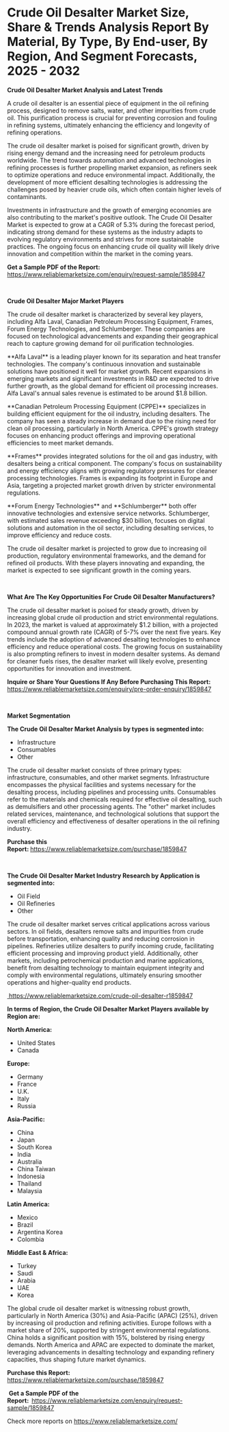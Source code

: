 <p><h1>Crude Oil Desalter Market Size, Share & Trends Analysis Report By Material, By Type, By End-user, By Region, And Segment Forecasts, 2025 - 2032</h1></p><p><strong>Crude Oil Desalter Market Analysis and Latest Trends</strong></p>
<p><p>A crude oil desalter is an essential piece of equipment in the oil refining process, designed to remove salts, water, and other impurities from crude oil. This purification process is crucial for preventing corrosion and fouling in refining systems, ultimately enhancing the efficiency and longevity of refining operations. </p><p>The crude oil desalter market is poised for significant growth, driven by rising energy demand and the increasing need for petroleum products worldwide. The trend towards automation and advanced technologies in refining processes is further propelling market expansion, as refiners seek to optimize operations and reduce environmental impact. Additionally, the development of more efficient desalting technologies is addressing the challenges posed by heavier crude oils, which often contain higher levels of contaminants.</p><p>Investments in infrastructure and the growth of emerging economies are also contributing to the market's positive outlook. The Crude Oil Desalter Market is expected to grow at a CAGR of 5.3% during the forecast period, indicating strong demand for these systems as the industry adapts to evolving regulatory environments and strives for more sustainable practices. The ongoing focus on enhancing crude oil quality will likely drive innovation and competition within the market in the coming years.</p></p>
<p><strong>Get a Sample PDF of the Report:&nbsp;</strong> <a href="https://www.reliablemarketsize.com/enquiry/request-sample/1859847?utm_campaign=2472&utm_medium=2&utm_source=Github&utm_content=ia&utm_term=09032025&utm_id=crude-oil-desalter">https://www.reliablemarketsize.com/enquiry/request-sample/1859847</a></p>
<p>&nbsp;</p>
<p><strong>Crude Oil Desalter Major Market Players</strong></p>
<p><p>The crude oil desalter market is characterized by several key players, including Alfa Laval, Canadian Petroleum Processing Equipment, Frames, Forum Energy Technologies, and Schlumberger. These companies are focused on technological advancements and expanding their geographical reach to capture growing demand for oil purification technologies.</p><p>**Alfa Laval** is a leading player known for its separation and heat transfer technologies. The company's continuous innovation and sustainable solutions have positioned it well for market growth. Recent expansions in emerging markets and significant investments in R&D are expected to drive further growth, as the global demand for efficient oil processing increases. Alfa Laval's annual sales revenue is estimated to be around $1.8 billion.</p><p>**Canadian Petroleum Processing Equipment (CPPE)** specializes in building efficient equipment for the oil industry, including desalters. The company has seen a steady increase in demand due to the rising need for clean oil processing, particularly in North America. CPPE's growth strategy focuses on enhancing product offerings and improving operational efficiencies to meet market demands.</p><p>**Frames** provides integrated solutions for the oil and gas industry, with desalters being a critical component. The company's focus on sustainability and energy efficiency aligns with growing regulatory pressures for cleaner processing technologies. Frames is expanding its footprint in Europe and Asia, targeting a projected market growth driven by stricter environmental regulations.</p><p>**Forum Energy Technologies** and **Schlumberger** both offer innovative technologies and extensive service networks. Schlumberger, with estimated sales revenue exceeding $30 billion, focuses on digital solutions and automation in the oil sector, including desalting services, to improve efficiency and reduce costs.</p><p>The crude oil desalter market is projected to grow due to increasing oil production, regulatory environmental frameworks, and the demand for refined oil products. With these players innovating and expanding, the market is expected to see significant growth in the coming years.</p></p>
<p>&nbsp;</p>
<p><strong>What Are The Key Opportunities For Crude Oil Desalter Manufacturers?</strong></p>
<p><p>The crude oil desalter market is poised for steady growth, driven by increasing global crude oil production and strict environmental regulations. In 2023, the market is valued at approximately $1.2 billion, with a projected compound annual growth rate (CAGR) of 5-7% over the next five years. Key trends include the adoption of advanced desalting technologies to enhance efficiency and reduce operational costs. The growing focus on sustainability is also prompting refiners to invest in modern desalter systems. As demand for cleaner fuels rises, the desalter market will likely evolve, presenting opportunities for innovation and investment.</p></p>
<p><strong>Inquire or Share Your Questions If Any Before Purchasing This Report:</strong> <a href="https://www.reliablemarketsize.com/enquiry/pre-order-enquiry/1859847?utm_campaign=2472&utm_medium=2&utm_source=Github&utm_content=ia&utm_term=09032025&utm_id=crude-oil-desalter">https://www.reliablemarketsize.com/enquiry/pre-order-enquiry/1859847</a></p>
<p>&nbsp;</p>
<p><strong>Market Segmentation</strong></p>
<p><strong>The Crude Oil Desalter Market Analysis by types is segmented into:</strong></p>
<p><ul><li>Infrastructure</li><li>Consumables</li><li>Other</li></ul></p>
<p><p>The crude oil desalter market consists of three primary types: infrastructure, consumables, and other market segments. Infrastructure encompasses the physical facilities and systems necessary for the desalting process, including pipelines and processing units. Consumables refer to the materials and chemicals required for effective oil desalting, such as demulsifiers and other processing agents. The "other" market includes related services, maintenance, and technological solutions that support the overall efficiency and effectiveness of desalter operations in the oil refining industry.</p></p>
<p><strong>Purchase this Report:&nbsp;</strong><a href="https://www.reliablemarketsize.com/purchase/1859847?utm_campaign=2472&utm_medium=2&utm_source=Github&utm_content=ia&utm_term=09032025&utm_id=crude-oil-desalter">https://www.reliablemarketsize.com/purchase/1859847</a></p>
<p>&nbsp;</p>
<p><strong>The Crude Oil Desalter Market Industry Research by Application is segmented into:</strong></p>
<p><ul><li>Oil Field</li><li>Oil Refineries</li><li>Other</li></ul></p>
<p><p>The crude oil desalter market serves critical applications across various sectors. In oil fields, desalters remove salts and impurities from crude before transportation, enhancing quality and reducing corrosion in pipelines. Refineries utilize desalters to purify incoming crude, facilitating efficient processing and improving product yield. Additionally, other markets, including petrochemical production and marine applications, benefit from desalting technology to maintain equipment integrity and comply with environmental regulations, ultimately ensuring smoother operations and higher-quality end products.</p></p>
<p><a href="https://www.reliablemarketsize.com/crude-oil-desalter-r1859847?utm_campaign=2472&utm_medium=2&utm_source=Github&utm_content=ia&utm_term=09032025&utm_id=crude-oil-desalter">&nbsp;https://www.reliablemarketsize.com/crude-oil-desalter-r1859847</a></p>
<p><strong>In terms of Region, the Crude Oil Desalter Market Players available by Region are:</strong></p>
<p>
    <p> <strong> North America: </strong>
        <ul>
            <li>United States</li>
            <li>Canada</li>
        </ul>
        </p> 
    <p> <strong> Europe: </strong>
        <ul>
            <li>Germany</li>
            <li>France</li>
            <li>U.K.</li>
            <li>Italy</li>
            <li>Russia</li>
        </ul>
        </p> 
    <p> <strong> Asia-Pacific: </strong>
        <ul>
            <li>China</li>
            <li>Japan</li>
            <li>South Korea</li>
            <li>India</li>
            <li>Australia</li>
            <li>China Taiwan</li>
            <li>Indonesia</li>
            <li>Thailand</li>
            <li>Malaysia</li>
        </ul>
        </p> 
    <p> <strong> Latin America: </strong>
        <ul>
            <li>Mexico</li>
            <li>Brazil</li>
            <li>Argentina Korea</li>
            <li>Colombia</li>
        </ul>
        </p> 
    <p> <strong> Middle East & Africa: </strong>
        <ul>
            <li>Turkey</li>
            <li>Saudi</li>
            <li>Arabia</li>
            <li>UAE</li>
            <li>Korea</li>
        </ul>
    </p>
    </p>
<p><p>The global crude oil desalter market is witnessing robust growth, particularly in North America (30%) and Asia-Pacific (APAC) (25%), driven by increasing oil production and refining activities. Europe follows with a market share of 20%, supported by stringent environmental regulations. China holds a significant position with 15%, bolstered by rising energy demands. North America and APAC are expected to dominate the market, leveraging advancements in desalting technology and expanding refinery capacities, thus shaping future market dynamics.</p></p>
<p><strong>Purchase this Report: </strong><a href="https://www.reliablemarketsize.com/purchase/1859847?utm_campaign=2472&utm_medium=2&utm_source=Github&utm_content=ia&utm_term=09032025&utm_id=crude-oil-desalter">https://www.reliablemarketsize.com/purchase/1859847</a></p>
<p>&nbsp;<strong>Get a Sample PDF of the Report:&nbsp;&nbsp;</strong><a href="https://www.reliablemarketsize.com/enquiry/request-sample/1859847?utm_campaign=2472&utm_medium=2&utm_source=Github&utm_content=ia&utm_term=09032025&utm_id=crude-oil-desalter">https://www.reliablemarketsize.com/enquiry/request-sample/1859847</a></p>
<p><strong></strong></p>
<p>Check more reports on <a href="https://www.reliablemarketsize.com/?utm_campaign=2472&utm_medium=2&utm_source=Github&utm_content=ia&utm_term=09032025&utm_id=crude-oil-desalter">https://www.reliablemarketsize.com/</a></p>
